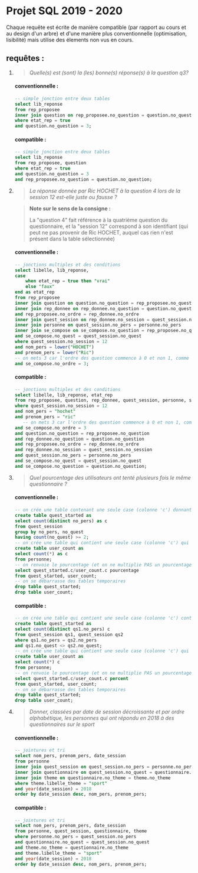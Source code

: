 <!---
______________________________________________________________________________

/!\
/!\
Un aperçu du markdown est disponible à cette adresse :
https://github.com/WildGoat07/SQLProj19-20/blob/master/README.md

______________________________________________________________________________
-->
# Projet SQL 2019 - 2020

Chaque requête est écrite de manière compatible (par rapport au cours et au design d'un arbre) et d'une manière plus conventionnelle (optimisation, lisibilité) mais utilise des élements non vus en cours.

## requêtes :

1. > *Quelle(s) est (sont) la (les) bonne(s) réponse(s) à la question q3?*

    #### conventionnelle :
    ```sql
    -- simple jonction entre deux tables
    select lib_reponse
    from rep_proposee
    inner join question on rep_proposee.no_question = question.no_question
    where etat_rep = true
    and question.no_question = 3;
    ```
    #### compatible :
    ```sql
    -- simple jonction entre deux tables
    select lib_reponse
    from rep_proposee, question
    where etat_rep = true
    and question.no_question = 3
    and rep_proposee.no_question = question.no_question;
    ```
1. > *La réponse donnée par Ric HOCHET à la question 4 lors de la session 12 est-elle juste ou fausse ?*

    > **Note sur le sens de la consigne :**
    >
    > La "question 4" fait référence à la quatrième question du questionnaire, et la "session 12" correspond à son identifiant (qui peut ne pas provenir de Ric HOCHET, auquel cas rien n'est présent dans la table sélectionnée)
    
    #### conventionnelle :
    ```sql
    -- jonctions multiples et des conditions
    select libelle, lib_reponse,
    case
        when etat_rep = true then "vrai"
        else "faux"
    end as etat_rep
    from rep_proposee
    inner join question on question.no_question = rep_proposee.no_question
    inner join rep_donnee on rep_donnee.no_question = question.no_question
    and rep_proposee.no_ordre = rep_donnee.no_ordre
    inner join quest_session on rep_donnee.no_session = quest_session.no_session
    inner join personne on quest_session.no_pers = personne.no_pers
    inner join se_compose on se_compose.no_question = rep_proposee.no_question
    and se_compose.no_quest = quest_session.no_quest
    where quest_session.no_session = 12
    and nom_pers = lower("HOCHET")
    and prenom_pers = lower("Ric")
    -- on mets 3 car l'ordre des question commence à 0 et non 1, comme tout bon langage de programmation
    and se_compose.no_ordre = 3;    
    ```
    #### compatible :
    ```sql
    -- jonctions multiples et des conditions
    select libelle, lib_reponse, etat_rep
    from rep_proposee, question, rep_donnee, quest_session, personne, se_compose
    where quest_session.no_session = 12
    and nom_pers = "hochet"
    and prenom_pers = "ric"
       -- on mets 3 car l'ordre des question commence à 0 et non 1, comme tout bon langage de programmation
    and se_compose.no_ordre = 3
    and question.no_question = rep_proposee.no_question
    and rep_donnee.no_question = question.no_question
    and rep_proposee.no_ordre = rep_donnee.no_ordre
    and rep_donnee.no_session = quest_session.no_session
    and quest_session.no_pers = personne.no_pers
    and se_compose.no_quest = quest_session.no_quest
    and se_compose.no_question = question.no_question;
    ```
1. > *Quel pourcentage des utilisateurs ont tenté plusieurs fois le même questionnaire ?*

    #### conventionnelle :
    ```sql
    -- on crée une table contenant une seule case (colonne 'c') donnant le nombre d’utilisateurs différents ayant lancé minimum 2 fois un même questionnaire
    create table quest_started as
    select count(distinct no_pers) as c
    from quest_session
    group by no_pers, no_quest
    having count(no_quest) >= 2;
    -- on crée une table qui contient une seule case (colonne 'c') qui indique le nombre total d'utilisateurs
    create table user_count as
    select count(*) as c
    from personne;
    -- on renvoie le pourcentage (et on ne multiplie PAS un pourcentage par 100, c’est au programme/site appelant de le faire pour le formattage !!!)
    select quest_started.c/user_count.c pourcentage
    from quest_started, user_count;
    -- on se débarrasse des tables temporaires
    drop table quest_started;
    drop table user_count;
    ```
    #### compatible :
    ```sql
    -- on crée une table qui contient une seule case (colonne 'c') contenant le nombre d'utilisateurs ayant démarré un même questionnaire plusieurs fois
    create table quest_started as
    select count(distinct qs1.no_pers) c
    from quest_session qs1, quest_session qs2
    where qs1.no_pers = qs2.no_pers
    and qs1.no_quest <> qs2.no_quest;
    -- on crée une table qui contient une seule case (colonne 'c') qui indique le nombre total d'utilisateurs
    create table user_count as
    select count(*) c
    from personne;
    -- on renvoie le pourcentage (et on ne multiplie PAS un pourcentage par 100, c’est au programme/site appelant de le faire pour le formattage !!!)
    select quest_started.c/user_count.c percent
    from quest_started, user_count;
    -- on se débarrasse des tables temporaires
    drop table quest_started;
    drop table user_count;
    ```
1. > *Donner, classées par date de session décroissante et par ordre alphabétique, les personnes qui ont répondu en 2018 à des questionnaires sur le sport*

    #### conventionnelle :
    ```sql
    -- jointures et tri
    select nom_pers, prenom_pers, date_session
    from personne
    inner join quest_session on quest_session.no_pers = personne.no_pers
    inner join questionnaire on quest_session.no_quest = questionnaire.no_quest
    inner join theme on questionnaire.no_theme = theme.no_theme
    where theme.libelle_theme = "sport"
    and year(date_session) = 2018
    order by date_session desc, nom_pers, prenom_pers;
    ```
    #### compatible :
    ```sql
    -- jointures et tri
    select nom_pers, prenom_pers, date_session
    from personne, quest_session, questionnaire, theme
    where personne.no_pers = quest_session.no_pers
    and questionnaire.no_quest = quest_session.no_quest
    and theme.no_theme = questionnaire.no_theme
    and theme.libelle_theme = "sport"
    and year(date_session) = 2018
    order by date_session desc, nom_pers, prenom_pers;
    ```
